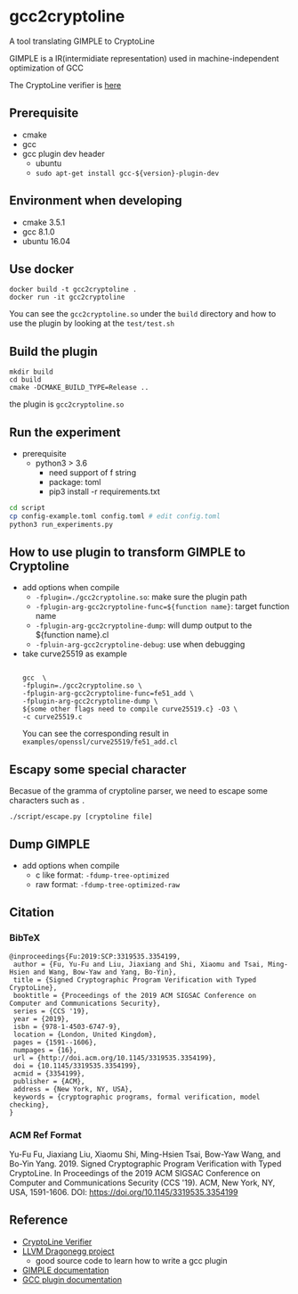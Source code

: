 # gcc2cryptoline
A tool translating GIMPLE to CryptoLine

GIMPLE is a IR(intermidiate representation) used in machine-independent optimization of GCC

The CryptoLine verifier is [here](https://github.com/fmlab-iis/cryptoline)

## Prerequisite
- cmake
- gcc
- gcc plugin dev header
  - ubuntu
  - `sudo apt-get install gcc-${version}-plugin-dev`

## Environment when developing
- cmake 3.5.1
- gcc 8.1.0
- ubuntu 16.04


## Use docker
```
docker build -t gcc2cryptoline .
docker run -it gcc2cryptoline
```
You can see the `gcc2cryptoline.so`  under the `build` directory and how to use the plugin by looking at the `test/test.sh`



## Build the plugin
```
mkdir build
cd build
cmake -DCMAKE_BUILD_TYPE=Release ..
```
the plugin is `gcc2cryptoline.so`

## Run the experiment
- prerequisite
    - python3 > 3.6
        - need support of f string
        - package: toml
        - pip3 install -r requirements.txt
```bash
cd script
cp config-example.toml config.toml # edit config.toml
python3 run_experiments.py
```


## How to use plugin to transform GIMPLE to Cryptoline
- add options when compile
  - `-fplugin=./gcc2cryptoline.so`: make sure the plugin path
  - `-fplugin-arg-gcc2cryptoline-func=${function name}`: target function name
  - `-fplugin-arg-gcc2cryptoline-dump`: will dump output to the ${function name}.cl
  - `-fpluin-arg-gcc2cryptoline-debug`: use when debugging
- take curve25519 as example
    ```

    gcc  \
    -fplugin=./gcc2cryptoline.so \
    -fplugin-arg-gcc2cryptoline-func=fe51_add \
    -fplugin-arg-gcc2cryptoline-dump \
    ${some other flags need to compile curve25519.c} -O3 \
    -c curve25519.c

    ```
    You can see the corresponding result in `examples/openssl/curve25519/fe51_add.cl`


## Escapy some special character
Becasue of the gramma of cryptoline parser, we need to escape some characters such as `.`

```
./script/escape.py [cryptoline file]
```


## Dump GIMPLE
- add options when compile
  - c like format:	`-fdump-tree-optimized`
  - raw format:		`-fdump-tree-optimized-raw`

## Citation
### BibTeX
```
@inproceedings{Fu:2019:SCP:3319535.3354199,
 author = {Fu, Yu-Fu and Liu, Jiaxiang and Shi, Xiaomu and Tsai, Ming-Hsien and Wang, Bow-Yaw and Yang, Bo-Yin},
 title = {Signed Cryptographic Program Verification with Typed CryptoLine},
 booktitle = {Proceedings of the 2019 ACM SIGSAC Conference on Computer and Communications Security},
 series = {CCS '19},
 year = {2019},
 isbn = {978-1-4503-6747-9},
 location = {London, United Kingdom},
 pages = {1591--1606},
 numpages = {16},
 url = {http://doi.acm.org/10.1145/3319535.3354199},
 doi = {10.1145/3319535.3354199},
 acmid = {3354199},
 publisher = {ACM},
 address = {New York, NY, USA},
 keywords = {cryptographic programs, formal verification, model checking},
}
```
### ACM Ref Format
Yu-Fu Fu, Jiaxiang Liu, Xiaomu Shi, Ming-Hsien Tsai, Bow-Yaw Wang, and Bo-Yin Yang. 2019. Signed Cryptographic Program Verification with Typed CryptoLine. In Proceedings of the 2019 ACM SIGSAC Conference on Computer and Communications Security (CCS '19). ACM, New York, NY, USA, 1591-1606. DOI: https://doi.org/10.1145/3319535.3354199

## Reference
- [CryptoLine Verifier](https://github.com/fmlab-iis/cryptoline)
- [LLVM Dragonegg project](https://dragonegg.llvm.org/)
    - good source code to learn how to write a gcc plugin
- [GIMPLE documentation](https://gcc.gnu.org/onlinedocs/gccint/GIMPLE.html)
- [GCC plugin documentation](https://gcc.gnu.org/onlinedocs/gccint/Plugins.html#Plugins)
